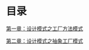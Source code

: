 # 目录

[第一章：设计模式之工厂方法模式](https://xiaoxunyao.xyz/archives/design-patterns-one)

[第二章：设计模式之抽象工厂模式](https://xiaoxunyao.xyz/archives/design-patterns-two)
